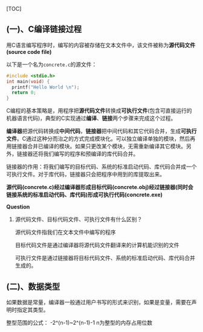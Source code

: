 
[TOC]
## (一)、C编译链接过程

用C语言编写程序时，编写的内容被存储在文本文件中，该文件被称为**源代码文件(source code file)**

以下是一个名为`concrete.c`的源文件：

```c
#include <stdio.h>
int main(void) {
  printf("Hello World \n");
  return 0;
}
```

C编程的基本策略是，用程序把**源代码文件**转换成**可执行文件**(包含可直接运行的机器语言代码)，典型的C实现通过**编译**、**链接**两个步骤来完成这个过程。

**编译器**把源代码转换成**中间代码**，**链接器**把中间代码和其它代码合并，生成**可执行文件**。C通过这种分而治之的方式完成模块化。可以独立编译单独的模块，然后再用链接器合并已编译的模块。如果只更改某个模块，无需重新编译其它模块。另外，链接器还将我们编写的程序和预编译的库代码合并。

链接器的作用：将我们编写的目标代码、系统的标准启动代码、库代码合并成一个可执行文件。对于库代码，链接器只会把程序中用到的库提取出来。

**源代码(concrete.c)经过编译器形成目标代码(concrete.obj)经过链接器(同时会链接系统的标准启动代码、库代码)形成可执行代码(concrete.exe)**

**Question**

1. 源代码文件、目标代码文件、可执行文件有什么区别？

   源代码文件指我们在文本文件中编写的程序

   目标代码文件是通过编译器将源代码文件翻译来的计算机能识别的文件

   可执行文件是通过链接器将目标代码文件、系统的标准启动代码、库代码合并生成的。

## (二)、数据类型

如果数据是常量，编译器一般通过用户书写的形式来识别，如果是变量，需要在声明时指定其类型。

整型范围的公式： -2^(n-1)~2^(n-1)-1  n为整型的内存占用位数



